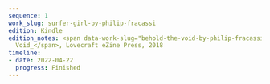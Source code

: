 ```yaml
---
sequence: 1
work_slug: surfer-girl-by-philip-fracassi
edition: Kindle
edition_notes: <span data-work-slug="behold-the-void-by-philip-fracassi">_Behold the
  Void_</span>, Lovecraft eZine Press, 2018
timeline:
- date: 2022-04-22
  progress: Finished
---
```


